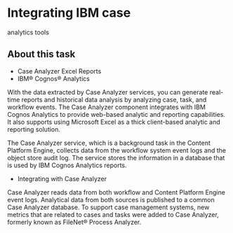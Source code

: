 # Integrating IBM case
analytics tools

## About this task

- Case Analyzer Excel Reports
- IBM®
Cognos® Analytics

With the data extracted by Case Analyzer services, you can generate
real-time reports and historical data analysis by analyzing case,
task, and workflow events. The Case Analyzer component
integrates with IBM
Cognos Analytics to
provide web-based analytic and reporting capabilities. It also supports
using Microsoft Excel as a thick client-based analytic and reporting
solution.

The Case Analyzer service, which is a background task
in the Content Platform Engine, collects data from the workflow
system event logs and the object store audit log. The service stores the information in a database
that is used by IBM
Cognos Analytics reports.

- Integrating with Case Analyzer

Case Analyzer reads data from both workflow and Content Platform Engine event logs. Analytical data from both sources is published to a common Case Analyzer database. To support case management systems, new metrics that are related to cases and tasks were added to Case Analyzer, formerly known as  FileNet®  Process Analyzer.
